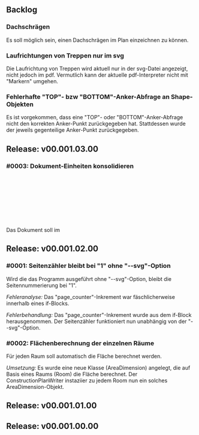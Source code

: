 ## Backlog
### Dachschrägen
Es soll möglich sein, einen Dachschrägen im Plan einzeichnen zu können.

### Laufrichtungen von Treppen nur im svg
Die Laufrichtung von Treppen wird aktuell nur in der svg-Datei angezeigt, nicht jedoch im pdf. Vermutlich kann der aktuelle pdf-Interpreter nicht mit "Markern" umgehen.

### Fehlerhafte "TOP"- bzw "BOTTOM"-Anker-Abfrage an Shape-Objekten
Es ist vorgekommen, dass eine "TOP"- oder "BOTTOM"-Anker-Abfrage nicht den korrekten Anker-Punkt zurückgegeben hat. Stattdessen wurde der jeweils gegenteilige Anker-Punkt zurückgegeben.

## Release: v00.001.03.00
### #0003: Dokument-Einheiten konsolidieren
Das Dokument soll im <svg>-Tag mit einer Breite und Höhe in cm sowie einer ViewBox, die alle im Dokument verwendeten Maße automatisch in cm umwandelt ausgestattet werden. Ggf. sind einige Maße im Dokument zu überarbeiten. Im idealfall wird dann auch der Maßstab über ein "scaling" möglich. Weitere daraus folgenden Vereinfachungen sind zu prüfung.

## Release: v00.001.02.00
### #0001: Seitenzähler bleibt bei "1" ohne "--svg"-Option
Wird die das Programm ausgeführt ohne "--svg"-Option, bleibt die Seitennummerierung bei "1".

*Fehleranalyse:* Das "page_counter"-Inkrement war fäschlicherweise innerhalb eines if-Blocks.

*Fehlerbehandlung:* Das "page_counter"-Inkrement wurde aus dem if-Block herausgenommen. Der Seitenzähler funktioniert nun unabhängig von der "--svg"-Option.

### #0002: Flächenberechnung der einzelnen Räume
Für jeden Raum soll automatisch die Fläche berechnet werden.

*Umsetzung:* Es wurde eine neue Klasse (AreaDimension) angelegt, die auf Basis eines Raums (Room) die Fläche berechnet. Der ConstructionPlanWriter instaziier zu jedem Room nun ein solches AreaDimension-Objekt.

## Release: v00.001.01.00

## Release: v00.001.00.00

